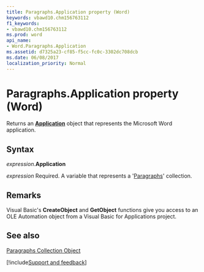 ```yaml
---
title: Paragraphs.Application property (Word)
keywords: vbawd10.chm156763112
f1_keywords:
- vbawd10.chm156763112
ms.prod: word
api_name:
- Word.Paragraphs.Application
ms.assetid: d7325a23-cf85-f5cc-fc0c-3302dc708dcb
ms.date: 06/08/2017
localization_priority: Normal
---
```



# Paragraphs.Application property (Word)

Returns an  **[Application](Word.Application.md)** object that represents the Microsoft Word application.


## Syntax

_expression_.**Application**

_expression_ Required. A variable that represents a '[Paragraphs](Word.paragraphs.md)' collection.


## Remarks

Visual Basic's  **CreateObject** and **GetObject** functions give you access to an OLE Automation object from a Visual Basic for Applications project.


## See also


[Paragraphs Collection Object](Word.paragraphs.md)

[!include[Support and feedback](~/includes/feedback-boilerplate.md)]